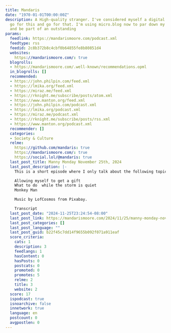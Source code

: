 ```yaml
---
title: Mandaris
date: "1970-01-01T00:00:00Z"
description: A High-quality stranger. I've considered myself a digital gofer. Y'know,
  go for this and go for that. I'm using micro.blog now to par down my technical projects
  and be part of an outstanding
params:
  feedlink: https://mandarismoore.com/podcast.xml
  feedtype: rss
  feedid: 2c8b372b8c4cbf0b64855fe8b80851d4
  websites:
    https://mandarismoore.com/: true
  blogrolls:
  - https://mandarismoore.com/.well-known/recommendations.opml
  in_blogrolls: []
  recommended:
  - https://john.philpin.com/feed.xml
  - https://lmika.org/feed.xml
  - https://miraz.me/feed.xml
  - https://rknight.me/subscribe/posts/atom.xml
  - https://www.manton.org/feed.xml
  - https://john.philpin.com/podcast.xml
  - https://lmika.org/podcast.xml
  - https://miraz.me/podcast.xml
  - https://rknight.me/subscribe/posts/rss.xml
  - https://www.manton.org/podcast.xml
  recommender: []
  categories:
  - Society & Culture
  relme:
    https://github.com/mandaris: true
    https://mandarismoore.com/: true
    https://social.lol/@mandaris: true
  last_post_title: Manny Monday November 25th, 2024
  last_post_description: |-
    This is a short episode where I only talk about the following topics.

    Allowing myself to get a gift
    What to do  while the storm is quiet
    Monkey Man

    Music by LofCosmos from Pixabay.

    Transcript
  last_post_date: "2024-11-25T23:24:54-08:00"
  last_post_link: https://mandarismoore.com/2024/11/25/manny-monday-november-th.html
  last_post_categories: []
  last_post_language: ""
  last_post_guid: b22f45c7dd14f9655b092f071a911eaf
  score_criteria:
    cats: 1
    description: 3
    feedlangs: 1
    hasContent: 0
    hasPosts: 0
    postcats: 0
    promoted: 0
    promotes: 5
    relme: 2
    title: 3
    website: 2
  score: 17
  ispodcast: true
  isnoarchive: false
  innetwork: true
  language: en
  postcount: 0
  avgpostlen: 0
---
```

